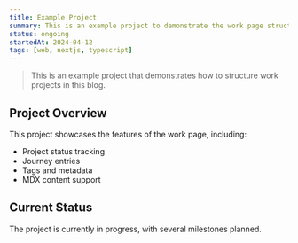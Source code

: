 ```yaml
---
title: Example Project
summary: This is an example project to demonstrate the work page structure.
status: ongoing
startedAt: 2024-04-12
tags: [web, nextjs, typescript]
---
```


> This is an example project that demonstrates how to structure work projects in this blog.

## Project Overview

This project showcases the features of the work page, including:
- Project status tracking
- Journey entries
- Tags and metadata
- MDX content support

## Current Status

The project is currently in progress, with several milestones planned. 